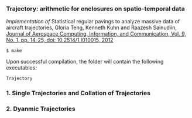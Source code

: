 
### Trajectory: arithmetic for enclosures on spatio-temporal data

*Implementation of* Statistical regular pavings to analyze massive data of aircraft trajectories, Gloria Teng, Kenneth Kuhn and Raazesh Sainudiin, [Journal of Aerospace Computing, Information, and Communication, Vol. 9, No. 1, pp. 14-25, doi: 10.2514/1.I010015, 2012](https://arc.aiaa.org/doi/abs/10.2514/1.I010015)

```%sh
$ make
```

Upon successful compilation, the folder will contain the following executables:

```%sh
Trajectory
```  

### 1. Single Trajectories and Collation of Trajectories

### 2. Dyanmic Trajectories	
	
